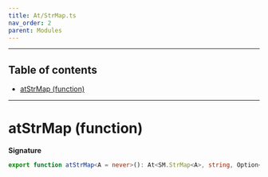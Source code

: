 ```yaml
---
title: At/StrMap.ts
nav_order: 2
parent: Modules
---
```


---

<h2 class="text-delta">Table of contents</h2>

- [atStrMap (function)](#atstrmap-function)

---

# atStrMap (function)

**Signature**

```ts
export function atStrMap<A = never>(): At<SM.StrMap<A>, string, Option<A>> { ... }
```
